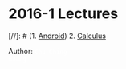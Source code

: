 #  2016-1 Lectures

[//]: # (1. [Android](android)) 
2. [Calculus](calculus)

Author: <code style="color:white;backgraound-color:white;">Chu-Ching Huang</code>
